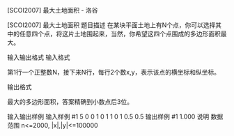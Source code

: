 



[SCOI2007] 最大土地面积 - 洛谷














[SCOI2007] 最大土地面积
题目描述
在某块平面土地上有N个点，你可以选择其中的任意四个点，将这片土地围起来，当然，你希望这四个点围成的多边形面积最大。

输入输出格式
输入格式

第1行一个正整数N，接下来N行，每行2个数x,y，表示该点的横坐标和纵坐标。

输出格式

最大的多边形面积，答案精确到小数点后3位。

输入输出样例
输入样例 #1
5
0 0
1 0
1 1
0 1
0.5 0.5
输出样例 #1
1.000
说明
数据范围 n<=2000, |x|,|y|<=100000







